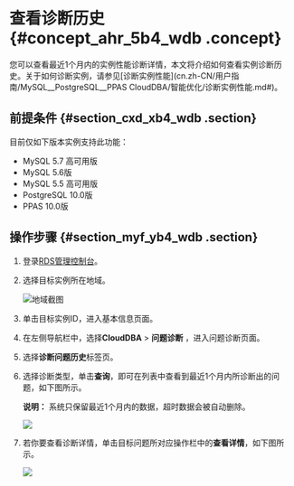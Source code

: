 # 查看诊断历史 {#concept_ahr_5b4_wdb .concept}

您可以查看最近1个月内的实例性能诊断详情，本文将介绍如何查看实例诊断历史。关于如何诊断实例，请参见[诊断实例性能](cn.zh-CN/用户指南/MySQL__PostgreSQL__PPAS CloudDBA/智能优化/诊断实例性能.md#)。

## 前提条件 {#section_cxd_xb4_wdb .section}

目前仅如下版本实例支持此功能：

-   MySQL 5.7 高可用版
-   MySQL 5.6版
-   MySQL 5.5 高可用版
-   PostgreSQL 10.0版
-   PPAS 10.0版

## 操作步骤 {#section_myf_yb4_wdb .section}

1.  登录[RDS管理控制台](https://rds.console.aliyun.com/)。
2.  选择目标实例所在地域。

    ![地域截图](http://static-aliyun-doc.oss-cn-hangzhou.aliyuncs.com/assets/img/7882/155617647637169_zh-CN.png)

3.  单击目标实例ID，进入基本信息页面。
4.  在左侧导航栏中，选择**CloudDBA** \> **问题诊断** ，进入问题诊断页面。
5.  选择**诊断问题历史**标签页。
6.  选择诊断类型，单击**查询**，即可在列表中查看到最近1个月内所诊断出的问题，如下图所示。

    **说明：** 系统只保留最近1个月内的数据，超时数据会被自动删除。

    ![](http://static-aliyun-doc.oss-cn-hangzhou.aliyuncs.com/assets/img/7909/15561764763070_zh-CN.png)

7.  若你要查看诊断详情，单击目标问题所对应操作栏中的**查看详情**，如下图所示。

    ![](http://static-aliyun-doc.oss-cn-hangzhou.aliyuncs.com/assets/img/7909/15561764763071_zh-CN.png)


